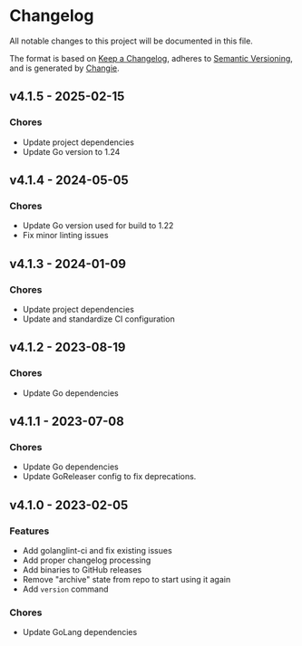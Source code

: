 # Changelog
All notable changes to this project will be documented in this file.

The format is based on [Keep a Changelog](https://keepachangelog.com/en/1.0.0/),
adheres to [Semantic Versioning](https://semver.org/spec/v2.0.0.html),
and is generated by [Changie](https://github.com/miniscruff/changie).


## v4.1.5 - 2025-02-15

### Chores

* Update project dependencies
* Update Go version to 1.24

## v4.1.4 - 2024-05-05

### Chores

* Update Go version used for build to 1.22
* Fix minor linting issues

## v4.1.3 - 2024-01-09

### Chores

* Update project dependencies
* Update and standardize CI configuration

## v4.1.2 - 2023-08-19

### Chores

* Update Go dependencies

## v4.1.1 - 2023-07-08

### Chores

* Update Go dependencies
* Update GoReleaser config to fix deprecations.

## v4.1.0 - 2023-02-05

### Features

* Add golanglint-ci and fix existing issues
* Add proper changelog processing
* Add binaries to GitHub releases
* Remove "archive" state from repo to start using it again
* Add `version` command

### Chores

* Update GoLang dependencies
